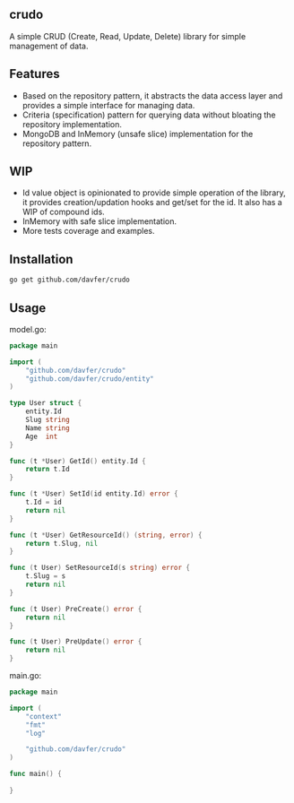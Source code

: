 crudo
----------------

A simple CRUD (Create, Read, Update, Delete) library for simple management of data.

## Features

- Based on the repository pattern, it abstracts the data access layer and provides a simple interface for managing data.
- Criteria (specification) pattern for querying data without bloating the repository implementation.
- MongoDB and InMemory (unsafe slice) implementation for the repository pattern.

## WIP

- Id value object is opinionated to provide simple operation of the library, it provides creation/updation hooks
  and get/set for the id. It also has a WIP of compound ids.
- InMemory with safe slice implementation.
- More tests coverage and examples.

## Installation

```bash
go get github.com/davfer/crudo
```

## Usage

model.go:

```go
package main

import (
	"github.com/davfer/crudo"
	"github.com/davfer/crudo/entity"
)

type User struct {
	entity.Id
	Slug string
	Name string
	Age  int
}

func (t *User) GetId() entity.Id {
	return t.Id
}

func (t *User) SetId(id entity.Id) error {
	t.Id = id
	return nil
}

func (t *User) GetResourceId() (string, error) {
	return t.Slug, nil
}

func (t User) SetResourceId(s string) error {
	t.Slug = s
	return nil
}

func (t User) PreCreate() error {
	return nil
}

func (t User) PreUpdate() error {
	return nil
}

```

main.go:

```go
package main

import (
	"context"
	"fmt"
	"log"

	"github.com/davfer/crudo"
)

func main() {
	
}
```


